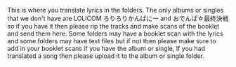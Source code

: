 This is where you translate lyrics in the folders.
The only albums or singles that we don't have are LOLICOM ろりろりかんぱにー and おでんぱ☆最終決戦 so if you have it then please rip the tracks and make scans of the booklet and send them here.
Some folders may have a booklet scan with the lyrics and some folders may have text files but if not then please make sure to add in your booklet scans if you have the album or single,
If you had translated a song then please upload it to the album or single folder.
